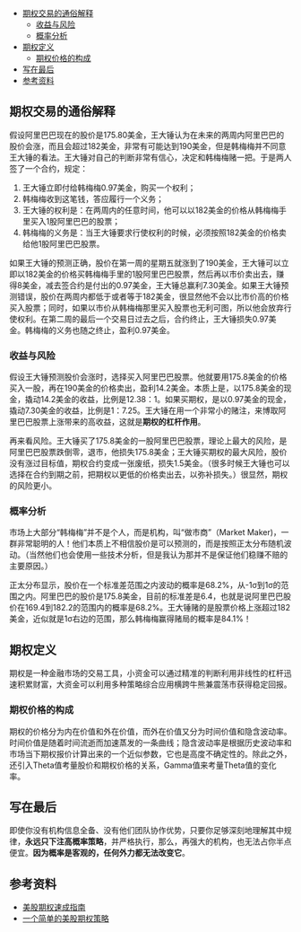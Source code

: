 <!-- TOC -->

- [期权交易的通俗解释](#期权交易的通俗解释)
  - [收益与风险](#收益与风险)
  - [概率分析](#概率分析)
- [期权定义](#期权定义)
  - [期权价格的构成](#期权价格的构成)
- [写在最后](#写在最后)
- [参考资料](#参考资料)

<!-- /TOC -->

## 期权交易的通俗解释

假设阿里巴巴现在的股价是175.80美金，王大锤认为在未来的两周内阿里巴巴的股价会涨，而且会超过182美金，非常有可能达到190美金，但是韩梅梅并不同意王大锤的看法。王大锤对自己的判断非常有信心，决定和韩梅梅赌一把。于是两人签了一个合约，规定：

1. 王大锤立即付给韩梅梅0.97美金，购买一个权利；
2. 韩梅梅收到这笔钱，答应履行一个义务；
3. 王大锤的权利是：在两周内的任意时间，他可以以182美金的价格从韩梅梅手里买入1股阿里巴巴的股票；
4. 韩梅梅的义务是：当王大锤要求行使权利的时候，必须按照182美金的价格卖给他1股阿里巴巴股票。
   
如果王大锤的预测正确，股价在第一周的星期五就涨到了190美金，王大锤可以立即以182美金的价格买韩梅梅手里的1股阿里巴巴股票，然后再以市价卖出去，赚得8美金，减去签合约是付出的0.97美金，王大锤总赢利7.30美金。如果王大锤预测错误，股价在两周内都低于或者等于182美金，很显然他不会以比市价高的价格买入股票；同时，如果以市价从韩梅梅那里买入股票也无利可图，所以他会放弃行使权利。在第二周的最后一个交易日过去之后，合约终止，王大锤损失0.97美金。韩梅梅的义务也随之终止，盈利0.97美金。

### 收益与风险
假设王大锤预测股价会涨时，选择买入阿里巴巴股票。他就要用175.8美金的价格买入一股，再在190美金的价格卖出，盈利14.2美金。本质上是，以175.8美金的现金，撬动14.2美金的收益，比例是12.38：1。如果买期权，是以0.97美金的现金，撬动7.30美金的收益，比例是1：7.25。王大锤在用一个非常小的赌注，来博取阿里巴巴股票上涨带来的高收益，这就是**期权的杠杆作用**。

再来看风险。王大锤买了175.8美金的一股阿里巴巴股票，理论上最大的风险，是阿里巴巴股票跌倒零，退市，他损失175.8美金；王大锤买期权的最大风险，股价没有涨过目标值，期权合约变成一张废纸，损失1.5美金。（很多时候王大锤也可以选择在合约到期之前，把期权以更低的价格卖出去，以弥补损失。）很显然，期权的风险更小。

### 概率分析
市场上大部分“韩梅梅”并不是个人，而是机构，叫“做市商”（Market Maker)，一群非常聪明的人！他们本质上不相信股价是可以预测的，而是按照正太分布随机波动。（当然他们也会使用一些技术分析，但是我认为那并不是保证他们稳赚不赔的主要原因。）

正太分布显示，股价在一个标准差范围之内波动的概率是68.2%，从-1σ到1σ的范围之内。阿里巴巴的股价是175.8美金，目前的标准差是6.4，也就是说阿里巴巴股价在169.4到182.2的范围内的概率是68.2%。王大锤赌的是股票价格上涨超过182美金，近似就是1σ右边的范围，那么韩梅梅赢得赌局的概率是84.1%！

## 期权定义
期权是一种金融市场的交易工具，小资金可以通过精准的判断利用非线性的杠杆迅速积累财富，大资金可以利用多种策略综合应用横跨牛熊兼震荡市获得稳定回报。

### 期权价格的构成
期权的价格分为内在价值和外在价值，而外在价值又分为时间价值和隐含波动率。时间价值是随着时间流逝而加速蒸发的一条曲线；隐含波动率是根据历史波动率和市场当下期权报价计算出来的一个近似参数，它也是高度不确定性的。除此之外，还引入Theta值考量股价和期权价格的关系，Gamma值来考量Theta值的变化率。



## 写在最后
即使你没有机构信息全备、没有他们团队协作优势，只要你足够深刻地理解其中规律，**永远只下注高概率策略**，并严格执行，那么，再强大的机构，也无法占你半点便宜。**因为概率是客观的，任何外力都无法改变它**。


## 参考资料
- [美股期权速成指南](https://zhuanlan.zhihu.com/p/115139297)
- [一个简单的美股期权策略](https://zhuanlan.zhihu.com/p/272593407)